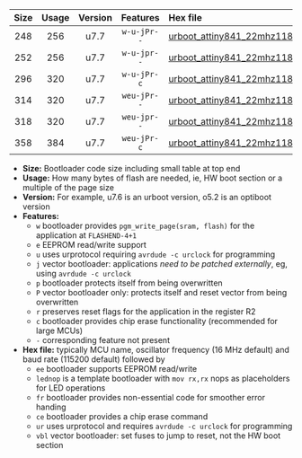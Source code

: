 |Size|Usage|Version|Features|Hex file|
|:-:|:-:|:-:|:-:|:--|
|248|256|u7.7|`w-u-jPr--`|[urboot_attiny841_22mhz1184_19200bps_lednop_ur_vbl.hex](https://raw.githubusercontent.com/stefanrueger/urboot.hex/main/mcus/attiny841/fcpu_22mhz1184/19200_bps/urboot_attiny841_22mhz1184_19200bps_lednop_ur_vbl.hex)|
|252|256|u7.7|`w-u-jpr--`|[urboot_attiny841_22mhz1184_19200bps_lednop_fr_ur_vbl.hex](https://raw.githubusercontent.com/stefanrueger/urboot.hex/main/mcus/attiny841/fcpu_22mhz1184/19200_bps/urboot_attiny841_22mhz1184_19200bps_lednop_fr_ur_vbl.hex)|
|296|320|u7.7|`w-u-jPr-c`|[urboot_attiny841_22mhz1184_19200bps_lednop_fr_ce_ur_vbl.hex](https://raw.githubusercontent.com/stefanrueger/urboot.hex/main/mcus/attiny841/fcpu_22mhz1184/19200_bps/urboot_attiny841_22mhz1184_19200bps_lednop_fr_ce_ur_vbl.hex)|
|314|320|u7.7|`weu-jPr--`|[urboot_attiny841_22mhz1184_19200bps_ee_lednop_ur_vbl.hex](https://raw.githubusercontent.com/stefanrueger/urboot.hex/main/mcus/attiny841/fcpu_22mhz1184/19200_bps/urboot_attiny841_22mhz1184_19200bps_ee_lednop_ur_vbl.hex)|
|318|320|u7.7|`weu-jpr--`|[urboot_attiny841_22mhz1184_19200bps_ee_lednop_fr_ur_vbl.hex](https://raw.githubusercontent.com/stefanrueger/urboot.hex/main/mcus/attiny841/fcpu_22mhz1184/19200_bps/urboot_attiny841_22mhz1184_19200bps_ee_lednop_fr_ur_vbl.hex)|
|358|384|u7.7|`weu-jPr-c`|[urboot_attiny841_22mhz1184_19200bps_ee_lednop_fr_ce_ur_vbl.hex](https://raw.githubusercontent.com/stefanrueger/urboot.hex/main/mcus/attiny841/fcpu_22mhz1184/19200_bps/urboot_attiny841_22mhz1184_19200bps_ee_lednop_fr_ce_ur_vbl.hex)|

- **Size:** Bootloader code size including small table at top end
- **Usage:** How many bytes of flash are needed, ie, HW boot section or a multiple of the page size
- **Version:** For example, u7.6 is an urboot version, o5.2 is an optiboot version
- **Features:**
  + `w` bootloader provides `pgm_write_page(sram, flash)` for the application at `FLASHEND-4+1`
  + `e` EEPROM read/write support
  + `u` uses urprotocol requiring `avrdude -c urclock` for programming
  + `j` vector bootloader: applications *need to be patched externally*, eg, using `avrdude -c urclock`
  + `p` bootloader protects itself from being overwritten
  + `P` vector bootloader only: protects itself and reset vector from being overwritten
  + `r` preserves reset flags for the application in the register R2
  + `c` bootloader provides chip erase functionality (recommended for large MCUs)
  + `-` corresponding feature not present
- **Hex file:** typically MCU name, oscillator frequency (16 MHz default) and baud rate (115200 default) followed by
  + `ee` bootloader supports EEPROM read/write
  + `lednop` is a template bootloader with `mov rx,rx` nops as placeholders for LED operations
  + `fr` bootloader provides non-essential code for smoother error handing
  + `ce` bootloader provides a chip erase command
  + `ur` uses urprotocol and requires `avrdude -c urclock` for programming
  + `vbl` vector bootloader: set fuses to jump to reset, not the HW boot section
